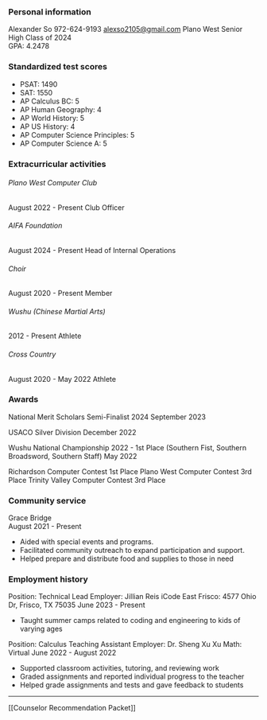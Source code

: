 

### Personal information  
Alexander So
972-624-9193
alexso2105@gmail.com 
Plano West Senior High
Class of 2024  
GPA: 4.2478

### Standardized test scores  
- PSAT: 1490
- SAT: 1550
- AP Calculus BC: 5
- AP Human Geography: 4
- AP World History: 5
- AP US History: 4
- AP Computer Science Principles: 5
- AP Computer Science A: 5

### Extracurricular activities  

###### Plano West Computer Club
August 2022 - Present
Club Officer

###### AIFA Foundation
August 2024 - Present
Head of Internal Operations

###### Choir 
August 2020 - Present
Member

###### Wushu (Chinese Martial Arts)
2012 - Present
Athlete

###### Cross Country
August 2020 - May 2022
Athlete

### Awards  
National Merit Scholars Semi-Finalist 2024
September 2023

USACO Silver Division 
December 2022

Wushu National Championship 2022 - 1st Place (Southern Fist, Southern Broadsword, Southern Staff)
May 2022

Richardson Computer Contest 1st Place
Plano West Computer Contest 3rd Place
Trinity Valley Computer Contest 3rd Place

### Community service  

Grace Bridge  
August 2021 - Present
- Aided with special events and programs.
- Facilitated community outreach to expand participation and support.
- Helped prepare and distribute food and supplies to those in need


### Employment history  

Position: Technical Lead 
Employer: Jillian Reis
iCode East Frisco: 4577 Ohio Dr, Frisco, TX 75035
June 2023 - Present
- Taught summer camps related to coding and engineering to kids of varying ages

Position: Calculus Teaching Assistant
Employer: Dr. Sheng Xu
Xu Math: Virtual
June 2022 - August 2022
- Supported classroom activities, tutoring, and reviewing work
- Graded assignments and reported individual progress to the teacher
- Helped grade assignments and tests and gave feedback to students


----
[[Counselor Recommendation Packet]]